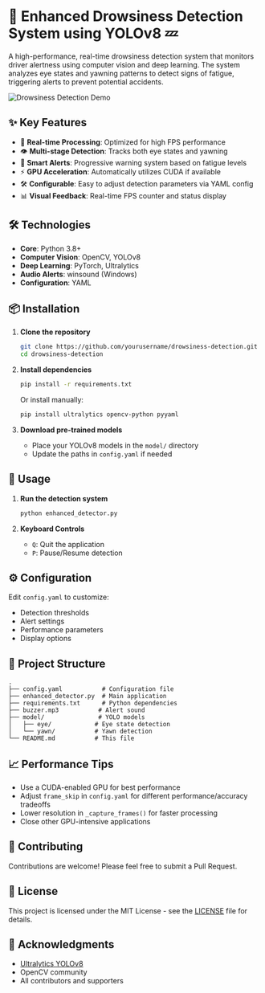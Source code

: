 # 🚗 Enhanced Drowsiness Detection System using YOLOv8 💤

A high-performance, real-time drowsiness detection system that monitors driver alertness using computer vision and deep learning. The system analyzes eye states and yawning patterns to detect signs of fatigue, triggering alerts to prevent potential accidents.

![Drowsiness Detection Demo](https://via.placeholder.com/800x450.png?text=Drowsiness+Detection+Demo)

## ✨ Key Features

- 🚀 **Real-time Processing**: Optimized for high FPS performance
- 👁️ **Multi-stage Detection**: Tracks both eye states and yawning
- 🔔 **Smart Alerts**: Progressive warning system based on fatigue levels
- ⚡ **GPU Acceleration**: Automatically utilizes CUDA if available
- 🛠️ **Configurable**: Easy to adjust detection parameters via YAML config
- 📊 **Visual Feedback**: Real-time FPS counter and status display

## 🛠️ Technologies

- **Core**: Python 3.8+
- **Computer Vision**: OpenCV, YOLOv8
- **Deep Learning**: PyTorch, Ultralytics
- **Audio Alerts**: winsound (Windows)
- **Configuration**: YAML

## 📦 Installation

1. **Clone the repository**
   ```bash
   git clone https://github.com/yourusername/drowsiness-detection.git
   cd drowsiness-detection
   ```

2. **Install dependencies**
   ```bash
   pip install -r requirements.txt
   ```
   
   Or install manually:
   ```bash
   pip install ultralytics opencv-python pyyaml
   ```

3. **Download pre-trained models**
   - Place your YOLOv8 models in the `model/` directory
   - Update the paths in `config.yaml` if needed

## 🚀 Usage

1. **Run the detection system**
   ```bash
   python enhanced_detector.py
   ```

2. **Keyboard Controls**
   - `Q`: Quit the application
   - `P`: Pause/Resume detection

## ⚙️ Configuration

Edit `config.yaml` to customize:
- Detection thresholds
- Alert settings
- Performance parameters
- Display options

## 📂 Project Structure

```
.
├── config.yaml           # Configuration file
├── enhanced_detector.py  # Main application
├── requirements.txt      # Python dependencies
├── buzzer.mp3           # Alert sound
├── model/               # YOLO models
│   ├── eye/            # Eye state detection
│   └── yawn/           # Yawn detection
└── README.md           # This file
```

## 📈 Performance Tips

- Use a CUDA-enabled GPU for best performance
- Adjust `frame_skip` in `config.yaml` for different performance/accuracy tradeoffs
- Lower resolution in `_capture_frames()` for faster processing
- Close other GPU-intensive applications

## 🤝 Contributing

Contributions are welcome! Please feel free to submit a Pull Request.

## 📄 License

This project is licensed under the MIT License - see the [LICENSE](LICENSE) file for details.

## 🙏 Acknowledgments

- [Ultralytics YOLOv8](https://github.com/ultralytics/ultralytics)
- OpenCV community
- All contributors and supporters
